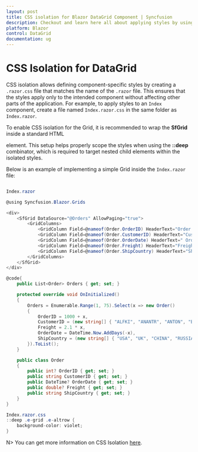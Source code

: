 ```yaml
---
layout: post
title: CSS isolation for Blazor DataGrid Component | Syncfusion
description: Checkout and learn here all about applying styles by using CSS isolation in Syncfusion Blazor DataGrid component and more.
platform: Blazor
control: DataGrid
documentation: ug
---
```


# CSS Isolation for DataGrid

CSS isolation allows defining component-specific styles by creating a `.razor.css` file that matches the name of the `.razor` file. This ensures that the styles apply only to the intended component without affecting other parts of the application. For example, to apply styles to an `Index` component, create a file named `Index.razor.css` in the same folder as `Index.razor`.

To enable CSS isolation for the Grid, it is recommended to wrap the **SfGrid** inside a standard HTML <div> element. This setup helps properly scope the styles when using the **::deep** combinator, which is required to target nested child elements within the isolated styles.

Below is an example of implementing a simple Grid inside the `Index.razor` file:

```csharp

Index.razor

@using Syncfusion.Blazor.Grids

<div>
    <SfGrid DataSource="@Orders" AllowPaging="true">
        <GridColumns>
            <GridColumn Field=@nameof(Order.OrderID) HeaderText="Order ID" TextAlign="TextAlign.Right" Width="120"></GridColumn>
            <GridColumn Field=@nameof(Order.CustomerID) HeaderText="Customer Name" Width="120"></GridColumn>
            <GridColumn Field=@nameof(Order.OrderDate) HeaderText=" Order Date" EditType="EditType.DatePickerEdit" Format="d" TextAlign="TextAlign.Right" Width="130" Type="ColumnType.Date"></GridColumn>
            <GridColumn Field=@nameof(Order.Freight) HeaderText="Freight" Format="C2" TextAlign="TextAlign.Right" EditType="EditType.NumericEdit" Width="120"></GridColumn>
            <GridColumn Field=@nameof(Order.ShipCountry) HeaderText="Ship Country" EditType="EditType.DropDownEdit" Width="150"></GridColumn>
        </GridColumns>
    </SfGrid>
</div>

@code{
    public List<Order> Orders { get; set; }

    protected override void OnInitialized()
    {
        Orders = Enumerable.Range(1, 75).Select(x => new Order()
        {
            OrderID = 1000 + x,
            CustomerID = (new string[] { "ALFKI", "ANANTR", "ANTON", "BLONP", "BOLID" })[new Random().Next(5)],
            Freight = 2.1 * x,
            OrderDate = DateTime.Now.AddDays(-x),
            ShipCountry = (new string[] { "USA", "UK", "CHINA", "RUSSIA", "INDIA" })[new Random().Next(5)]
        }).ToList();
    }

    public class Order
    {
        public int? OrderID { get; set; }
        public string CustomerID { get; set; }
        public DateTime? OrderDate { get; set; }
        public double? Freight { get; set; }
        public string ShipCountry { get; set; }
    }
}
```

```csharp
Index.razor.css
::deep .e-grid .e-altrow {
    background-color: violet;
}
```

N> You can get more information on CSS Isolation [here](https://learn.microsoft.com/en-us/aspnet/core/blazor/components/css-isolation?view=aspnetcore-8.0#child-component-support).